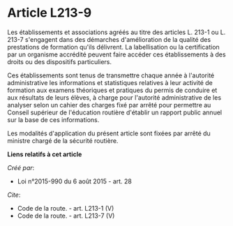 # Article L213-9

Les établissements et associations agréés au titre des articles L. 213-1 ou L. 213-7 s'engagent dans des démarches
d'amélioration de la qualité des prestations de formation qu'ils délivrent. La labellisation ou la certification par un
organisme accrédité peuvent faire accéder ces établissements à des droits ou des dispositifs particuliers. 

Ces établissements sont tenus de transmettre chaque année à l'autorité administrative les informations et statistiques
relatives à leur activité de formation aux examens théoriques et pratiques du permis de conduire et aux résultats de leurs
élèves, à charge pour l'autorité administrative de les analyser selon un cahier des charges fixé par arrêté pour permettre au
Conseil supérieur de l'éducation routière d'établir un rapport public annuel sur la base de ces informations. 

Les modalités d'application du présent article sont fixées par arrêté du ministre chargé de la sécurité routière.

**Liens relatifs à cet article**

_Créé par_:

  - Loi n°2015-990 du 6 août 2015 - art. 28

_Cite_:

  - Code de la route. - art. L213-1 (V)
  - Code de la route. - art. L213-7 (V)
